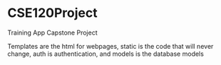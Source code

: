# CSE120Project
Training App Capstone Project


Templates are the html for webpages, static is the code that will never change, auth is authentication, and models is the database models


